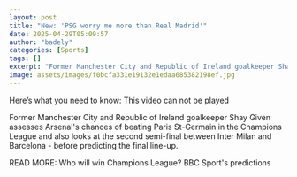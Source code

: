 ```yaml
---
layout: post
title: "New: 'PSG worry me more than Real Madrid'"
date: 2025-04-29T05:09:57
author: "badely"
categories: [Sports]
tags: []
excerpt: "Former Manchester City and Republic of Ireland goalkeeper Shay Given assesses Arsenal's chances of beating Paris St-Germain in the Champions League - "
image: assets/images/f0bcfa331e19132e1edaa685382198ef.jpg
---
```


Here’s what you need to know: This video can not be played

Former Manchester City and Republic of Ireland goalkeeper Shay Given assesses Arsenal's chances of beating Paris St-Germain in the Champions League and also looks at the second semi-final between Inter Milan and Barcelona - before predicting the final line-up.

READ MORE: Who will win Champions League? BBC Sport's predictions

